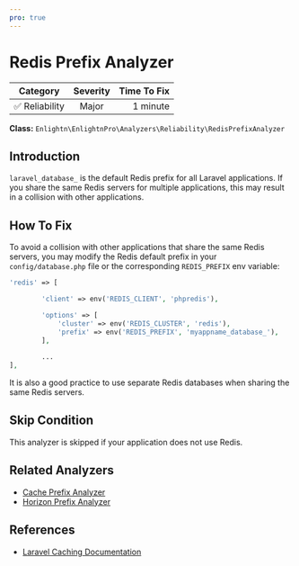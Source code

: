 ```yaml
---
pro: true
---
```


# Redis Prefix Analyzer <Badge text="PRO" type="tip"/>

| Category       | Severity   | Time To Fix  |
| -------------  |:----------:| ------------:|
| :white_check_mark: Reliability | Major | 1 minute    |

**Class:** `Enlightn\EnlightnPro\Analyzers\Reliability\RedisPrefixAnalyzer`

## Introduction

`laravel_database_` is the default Redis prefix for all Laravel applications. If you share the same Redis servers for multiple applications, this may result in a collision with other applications.

## How To Fix

To avoid a collision with other applications that share the same Redis servers, you may modify the Redis default prefix in your `config/database.php` file or the corresponding `REDIS_PREFIX` env variable:

```php
'redis' => [

        'client' => env('REDIS_CLIENT', 'phpredis'),

        'options' => [
            'cluster' => env('REDIS_CLUSTER', 'redis'),
            'prefix' => env('REDIS_PREFIX', 'myappname_database_'),
        ],
        
        ...
],
```

It is also a good practice to use separate Redis databases when sharing the same Redis servers.

## Skip Condition

This analyzer is skipped if your application does not use Redis.

## Related Analyzers

- [Cache Prefix Analyzer](cache-prefix-analyzer.html)
- [Horizon Prefix Analyzer](horizon-prefix-analyzer.html)

## References

- [Laravel Caching Documentation](https://laravel.com/docs/cache)